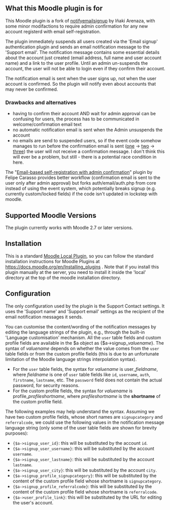 ## What this Moodle plugin is for ##

This Moodle plugin is a fork of [notifyemailsignup](https://github.com/iarenaza/moodle-local-notifyemailsignup) by Iñaki Arenaza, with some minor modifactions to require admin confirmation for any new account registerd with email self-registration.

The plugin immediately suspends all users created via the 'Email signup' authentication plugin and sends an email notification message to the 'Support email'. The notification message contains some essential details about the account just created (email address, full name and user account name) and a link to the user profile. Until an admin un-suspends the account, the user will not be able to login even if they confirm their account.

The notification email is sent when the user signs up, not when the user account is confirmed. So the plugin will notify even about accounts that may never be confirmed.

### Drawbacks and alternatives ###

- having to confirm their account AND wait for admin approval can be confusing for users,
the process has to be communicated in welcome/confirmation email text
- no automatic notification email is sent when the Admin unsuspends the account
- no emails are send to suspended users, so if the event code somehow manages to run before the confirmation email is sent ([one](https://github.com/moodle/moodle/blob/2cea0bd6c66300813457a2f18dc9a4a075efbc93/auth/email/auth.php#L141) -> [two](https://github.com/moodle/moodle/blob/0225ad42eab9f20ac4348dd85ccde8fdbfc206fb/lib/moodlelib.php#L6300) -> [three](https://github.com/moodle/moodle/blob/0225ad42eab9f20ac4348dd85ccde8fdbfc206fb/lib/moodlelib.php#L5854)) the user will not receive a confirmation message. I don't think this will ever be a problem, but still - there is a potential race condition in here.

The "[Email-based self-registration with admin confirmation](https://moodle.org/plugins/auth_emailadmin)" plugin by Felipe Carasso provides better workflow (confirmation email is sent to the user only after admin approval) but forks auth/email/auth.php from core instead of using the event system, which potentially breaks signup (e.g. currently custom/locked fields) if the code isn't updated in lockstep with moodle.


## Supported Moodle Versions ##

The plugin currently works with Moodle 2.7 or later versions.

## Installation ##

This is a standard [Moodle Local Plugin](https://docs.moodle.org/dev/Local_plugins),
so you can follow the standard installation instructions for Moodle
Plugins at https://docs.moodle.org/en/Installing_plugins . Note that
if you install this plugin manually at the server, you need to install
it inside the 'local' directory at the top of the moodle installation
directory.

## Configuration ##

The only configuration used by the plugin is the Support Contact
settings. It uses the 'Support name' and 'Support email' settings as
the recipient of the email notification messages it sends.

You can customise the content/wording of the notification messages by
editing the language strings of the plugin, e.g., through the built-in
'Language customisation' mechanism. All the ``user`` table fields and
custom profile fields are available in the $a object as
{$a->signup_*valuename*}. The syntax of *valuename* depends on whether
the value comes from the ``user`` table fields or from the custom profile
fields (this is due to an unfortunate limitation of the Moodle
language strings interpolation syntax).

* For the ``user`` table fields, the syntax for *valuename* is
  user\_*fieldname*, where *fieldname* is one of ``user`` table fields like
  ``id``, ``username``, ``auth``, ``firstname``, ``lastname``,
  etc. The ``password`` field does not contain the actual password,
  for security reasons.
* For the custom profile fields, the syntax for *valuename* is
  profile_*profileshortname*, where *profileshortname* is the
  **shortname** of the custom profile field.

The following examples may help understand the syntax. Assuming we
have two custom profile fields, whose short names are
``signupcategory`` and ``referralcode``, we could use the
following values in the notification message language string (only
some of the user table fields are shown for brevity purposes):

* ``{$a->signup_user_id}``: this will be substituted by the account ``id``.
* ``{$a->signup_user_username}``: this will be substituted by the account ``username``.
* ``{$a->signup_user_lastname}``: this will be substituted by the account ``lastname``.
* ``{$a->signup_user_city}``: this will be substituted by the account ``city``.
* ``{$a->signup_profile_signupcategory}``: this will be substituted by
  the content of the custom profile field whose shortname is ``signupcategory``.
* ``{$a->signup_profile_referralcode}``: this will be substituted by
  the content of the custom profile field whose shortname is ``referralcode``.
* ``{$a->user_profile_link}``: this will be substituted by the URL for editing the user's account.
